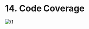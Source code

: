 # 14. Code Coverage

![t1](https://github.com/kiranbansode/learn-react-testing/assets/50626798/f30fd737-eefb-42fb-9e55-40e40e88db77)
